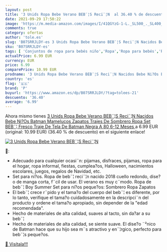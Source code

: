 ```yaml
---
layout: post
title: '3 Unids Ropa Bebe Verano BEB¨¦S Reci¨¦N  al 36.40 % de descuento'
date: 2021-09-29 17:50:22
image: 'https://m.media-amazon.com/images/I/41QGYzG-1-L._SL500_._SL400_.jpg'
comments: true
category: ofertas
author: 'tole.es'
slug: 'B07SRRJLDY-es 3 Unids Ropa Bebe Verano BEB¨¦S Reci¨¦N Nacidos Bebe Ni?Os...'
sku: 'B07SRRJLDY-es'
tags: [ 'Conjuntos de ropa para bebés niño','Ropa','Ropa para bebés','Ropa para bebés niño','bebe','p', ]
actualPrice: 6.99 EUR
currency: EUR
price: 6.99
comparePrice: 10.99 EUR
prodname: '3 Unids Ropa Bebe Verano BEB¨¦S Reci¨¦N Nacidos Bebe Ni?Os Batman Mamelucos Zapatos Trajes De Sombrero Ropa Set BEB¨¦ Fresco Traje De Tela De Batman  Negra A  80 6-12 Meses  '
country: 'es'
flag: '🇪🇸'
brand: 'P'
buyurl: 'https://www.amazon.es/dp/B07SRRJLDY/?tag=tolees-21'
descuento: '36.40'
average: '6.99'
---
```


Ahora mismo tienes [3 Unids Ropa Bebe Verano BEB¨¦S Reci¨¦N Nacidos Bebe Ni?Os Batman Mamelucos Zapatos Trajes De Sombrero Ropa Set BEB¨¦ Fresco Traje De Tela De Batman  Negra A  80 6-12 Meses  ](https://www.amazon.es/dp/B07SRRJLDY/?tag=tolees-21) a 6.99 EUR (original: 10.99 EUR) (36.40 %  de descuento) en el siguiente enlace!

[![3 Unids Ropa Bebe Verano BEB¨¦S Reci¨¦N ](https://m.media-amazon.com/images/I/41QGYzG-1-L._SL500_._SL400_.jpg)](https://www.amazon.es/dp/B07SRRJLDY/?tag=tolees-21)

🔎:

- Adecuado para cualquier ocasi¨n: pijamas, disfraces, pijamas, ropa para el hogar, ropa informal, fiestas, cumplea?os, Halloween, nacimientos escolares, juegos, regalos de Navidad, etc.
- Set para ni?os. Ropa de beb¨¦ reci¨¦n nacido 2018 cuello redondo, dise?o de manga corta, f¨cil de usar. El verano es muy c¨modo. Ropa de beb¨¦ Boy Summer Set para ni?os peque?os: Sombrero Ropa Zapatos
- El beb¨¦ crece r¨pido y el tama?o del cuerpo del beb¨¦ es diferente, por lo tanto, verifique el tama?o cuidadosamente en la descripci¨n del producto y ordene el tama?o apropiado, sin depender de la "edad recomendada".
- Hecho de materiales de alta calidad, suaves al tacto, sin da?ar a su beb¨¦
- Hecho de materiales de alta calidad, se siente suave. El dise?o ¨²nico de Batman hace que su hijo sea m¨s atractivo y en¨¦rgico, perfecto para beb¨¦s peque?os.

[🛒 Visítala!!!](https://www.amazon.es/dp/B07SRRJLDY/?tag=tolees-21)
